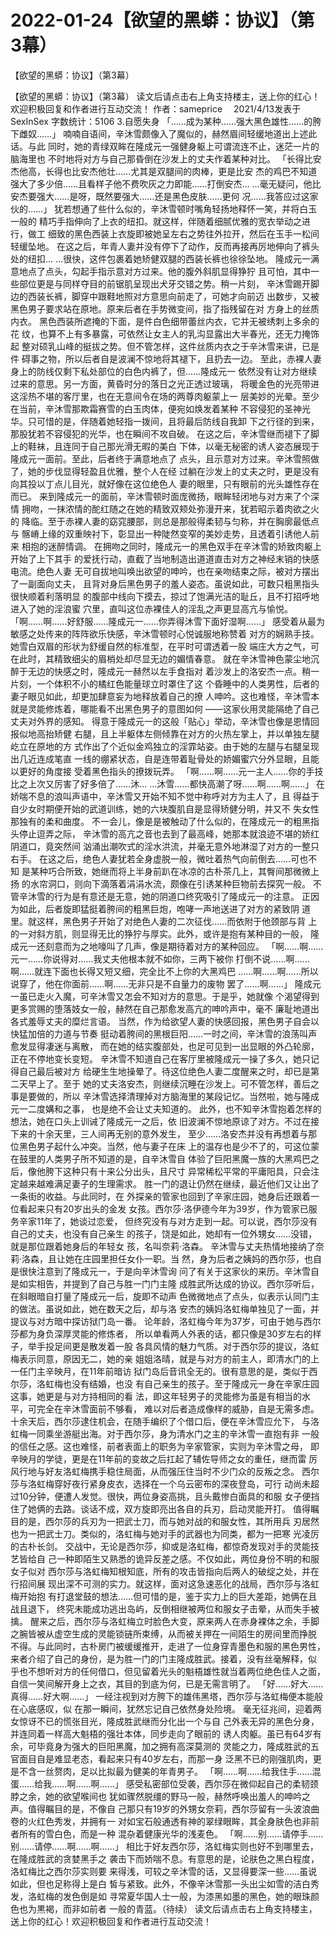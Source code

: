 # 2022-01-24【欲望的黑蟒：协议】（第3幕）



【欲望的黑蟒：协议】（第3幕）



【欲望的黑蟒：协议】（第3幕）
读文后请点击右上角支持楼主，送上你的红心！欢迎积极回复和作者进行互动交流！
作者：sameprice　 2021/4/13发表于SexInSex 字数统计：5106
3.自愿失身
「……成为某种……强大黑色雄性……的胯下雌奴……」
喃喃自语间，辛沐雪颇像入了魔似的，赫然眉间轻缓地道出上述此话。与此 同时，她的青绿双眸在隆成元一强健身躯上可谓流连不止，迷茫一片的脑海里也 不时地将对方与自己那昏倒在沙发上的丈夫作着某种对比。
「长得比安杰他高，长得也比安杰他壮……尤其是双腿间的肉棒，更是比安 杰的鸡巴不知道强大了多少倍……且看样子他不费吹灰之力即能……打倒安杰… …毫无疑问，他比安杰要强大……是呀，既然要强大……还是黑色皮肤……更何 况……我答应过这家伙的……」
犹若想通了些什么似的，辛沐雪顿时嘴角轻扬地释怀一笑，并将白玉一般的 精巧手指伸向了上衣的纽扣。就这样，伴随着细腻优雅的宽衣举动之进行，做工 细致的黑色西装上衣旋即被她呈左右之势往外拉开，然后在玉手一松间轻缓坠地。 在这之后，年青人妻并没有停下了动作，反而再接再厉地伸向了裤头处的纽扣… …很快，这件包裹着她矫健双腿的西装长裤也徐徐坠地。
隆成元一满意地点了点头，勾起手指示意对方过来。他的腹外斜肌显得狰狞 且可怕，其中一些部位更是与同样夺目的前锯肌呈现出犬牙交错之势。稍一片刻， 辛沐雪踢开脚边的西装长裤，脚穿中跟鞋地照对方意思向前走了，可她才向前迈 出数步，又被黑色男子要求站在原地。原来后者在手势微变间，指了指残留在对 方身上的丝质内衣。
黑色西装所遮掩的下面，是件白色细带蕾丝内衣，它并无被绣刺上多余的花 纹，也算不上有多暴露，可依然让女主人的乳沟显露出大半春光，还无力掩饰起 整对硕乳山峰的挺拔之势。但不管怎样，这件丝质内衣之于辛沐雪来讲，已是件 碍事之物，所以后者自是波澜不惊地将其褪下，且扔去一边。
至此，赤裸人妻身上的防线仅剩下私处部位的白色内裤了，但……隆成元一 依然没有让对方继续过来的意思。另一方面，黄昏时分的落日之光正透过玻璃， 将暖金色的光亮带进这淫热不堪的客厅里，也在无意间令在场的两尊肉躯蒙上一 层美妙的光晕。至少在当前，辛沐雪那欺霜赛雪的白玉肉体，便宛如焕发着某种 不容侵犯的圣神光华。只可惜的是，伴随着她轻指一拨间，且将最后防线自我卸 下之行径的到来，那股犹若不容侵犯的光华，也在瞬间不攻自破。
在这之后，辛沐雪继而褪下了脚上的鞋袜，且连同于自己那光滑无暇的美白 下体，以毫无秘密的诱人姿态展现于隆成元一面前。至此，后者终于满意地点了 点头，且示意对方过来。辛沐雪照做了，她的步伐显得轻盈且优雅，整个人在经 过躺在沙发上的丈夫之时，更是没有向其投以丁点儿目光，就好像在这位绝色人 妻的眼里，只有眼前的光头雄性存在而已。
来到隆成元一的面前，辛沐雪顿时面庞微扬，眼眸轻闭地与对方来了个深情 拥吻，一抹浓情的酡红随之在她的精致双颊处弥漫开来，犹若昭示着肉欲之火的 降临。至于赤裸人妻的窈窕腰部，则总是那般得柔韧与匀称，并在胸廓最低点与 髂嵴上缘的双重映衬下，彰显出一种陡然变窄的美妙走势，且透着引诱他人前来 相抱的迷醉情调。
在拥吻之同时，隆成元一的黑色双手在辛沐雪的矫致肉躯上开始了上下其手 的爱抚行动，直截了当地制造出道道直击对方之神经末销的快感电流。绝色人妻 无可自拔地叫唤出欲望的呻吟，也在亲吻结束之际，被对方摆出了一副面向丈夫， 且背对身后黑色男子的羞人姿态。虽说如此，可数只粗黑指头很快顺着利落明显 的腹部中线向下摸去，掠过了饱满光洁的耻丘，且不打招呼地进入了她的淫浪蜜 穴里，直叫这位赤裸佳人的淫乱之声更显高亢与愉悦。
「啊……啊……好舒服……隆成元一……你弄得沐雪下面好湿啊……」
感受着从最为敏感之处传来的阵阵欲乐快感，辛沐雪顿时心悦诚服地称赞着 对方的娴熟手技。她雪白双眉的形状为舒缓自然的标准型，在平时可谓透着一股 端庄大方之气，可在此时，其精致细尖的眉梢处却尽显无边的媚情春意。
就在辛沐雪神色蒙尘地沉醉于无边的快感之时，隆成元一赫然以左手食指对 着沙发上的洛安杰一点。稍一片刻，一个体积不小的橘红色能量球立时罩住了这 个昏睡中的人类男性，后者的妻子眼见如此，却更加肆意妄为地释放着自己的撩 人呻吟。这也难怪，辛沐雪本就是灵能修炼着，哪能看不出黑色男子的意图如何 ——这家伙用灵能隔绝了自己丈夫对外界的感知。
得意于隆成元一的这般「贴心」举动，辛沐雪也像是恩情回报似地高抬矫健 右腿，且上半躯体左侧倾靠在对方的火热左掌上，并以单独左腿屹立在原地的方 式作出了个近似金鸡独立的淫霏站姿。由于她的左腿与右腿呈现出几近连成笔直 一线的绷紧状态，自是连带着耻骨处的娇媚蜜穴分外显眼，且能以更好的角度接 受着黑色指头的撩拨玩弄。
「啊……啊……元一主人……你的手技比之上次又厉害了好多倍了……沐… …沐雪……都快高潮了呀……啊……啊……」
在娇喘不息的浪叫声语中，辛沐雪又开始不知不觉中称呼对方为主人了，且 得益于自少女时期便开始的武道训练，她的六块腹肌自是显得矫健分明，并又不 失女性那独有的柔和曲度。
不一会儿，像是是被触动了什么似的，在隆成元一的粗黑指头停止逗弄之际， 辛沐雪的高亢之音也去到了最高峰，她那本就浪迹不堪的娇红阴道口，竟突然间 汹涌出潮吹式的淫水洪流，并毫无意外地淋湿了对方的一整只右手。
在这之后，绝色人妻犹若全身虚脱一般，微吐着热气向前倒去……可也不知 是某种巧合所致，她继而将上半身前趴在冰凉的古朴茶几上，其臀间那微微上扬 的水帘洞口，则向下滴落着涓涓水流，颇像在引诱某种巨物前去探究一般。
不管辛沐雪的行为是有意还是无意，她的阴道口终究吸引了隆成元一的注意。 正因为如此，后者旋即猛挺着胯间的粗黑巨炮，咆哮一声地送进了对方的紧致阴 道里。就这样，黑色男子开始了对绝色人妻的二次征伐……而依附于他颈部与背 上的一对斜方肌，则显得无比的狰狞与厚实。此外，或许是抱有某种目的一般， 隆成元一还刻意而为之地嚎叫了几声，像是期待着对方的某种回应。
「啊……啊……元一……你说得对……我丈夫他根本就不如你，三两下被你 打倒不说……啊……啊……就连下面也长得又短又细，完全比不上你的大黑鸡巴 ……啊……啊……所以说穿了，他在你面前……啊……无非只是不自量力的废物 罢了……啊……」
隆成元一虽已走火入魔，可辛沐雪又怎会不知对方的意思。于是乎，她就像 个渴望得到更多赏赐的堕落妓女一般，赫然在自己那愈发高亢的呻吟声中，毫不 廉耻地道出各式羞辱丈夫的糜烂言语。
当然，作为给欲望人妻的快感回报，黑色男子自会以快猛加倍的力道与节奏 挺动着胯间的黑根巨阳……一时之间，辛沐雪的浪荡叫声愈发显得凄迷与离散， 而在她的结实腹部处，也足可见到一出显眼的外凸轮廓，正在不停地变长变短。
辛沐雪不知道自己在客厅里被隆成元一操了多久，她只记得自己最后被对方 给硬生生地操晕了。待这位绝色人妻二度醒来之时，却已是第二天早上了。至于 她的丈夫洛安杰，则继续沉睡在沙发上。可不管怎样，善后之事是要做的，所以 辛沐雪选择清理掉对方脑海里的某段记忆。当然啦，她与隆成元一二度媾和之事， 也是绝不会让丈夫知道的。
此外，也不知辛沐雪抱着怎样的想法，她在口头上训诫了隆成元一之后，依 旧波澜不惊地原谅了对方。不过在接下来的十余天里，三人间再无别的意外发生， 至少……洛安杰并没有再想着与那位黑色男子起什么冲突。当然，他与妻子在床 上的温存也是少不了的，可这位蒙在鼓里的人类男子所不知道的是，自辛沐雪自 体验了巨阳黑魔一族的大黑鸡巴之后，像他胯下这种只有十来公分出头，且尺寸 异常稀松平常的平庸阳具，只会注定越来越难满足妻子的生理需求。
胜一门的退让仍然在继续，最近他们又让出了一条街的收益。与此同时，在 外探亲的管家也回到了辛家庄园，她身后还跟着一位看起来只有20岁出头的金发 女孩。西尔莎·洛伊德今年为39岁，作为管家已服务辛家11年了，她谈过恋爱， 但终究没有与对方走到一起。可以说，西尔莎没有自己的丈夫，也没有自己亲生 的孩子，饶是如此，她却有一位外甥女……没错，就是那位跟着她身后的年轻女 孩，名叫奈莉·洛森。
辛沐雪与丈夫热情地接纳了奈莉·洛森，且让她在庄园里担任女仆一职。当 然，身为后者之姨妈的西尔莎，也自是很快注意到了隆成元一，于是向辛沐雪询 问了有关于这家伙的来历。辛沐雪自是如实相告，并提到了自己与胜一门门主隆 成胜武所达成的协议。西尔莎听后，在斜眼暗自打量了隆成元一后，旋即不动声 色微微地点了点头，似表示认同门主的做法。虽说如此，她在数天之后，却与洛 安杰的姨妈洛虹梅单独见了一面，并提议与对方暗中探访狱门岛一番。
论年龄，洛虹梅今年为37岁，可由于她与西尔莎都为身负深厚灵能的修炼者， 所以单看两人外表的话，都只像是30岁左右的样子，举手投足间更是散发着一股 各具风情的魅力气质。对于西尔莎的提议，洛虹梅表示同意，原因无二，她的亲 姐姐洛晴，就是与对方的前主人，即清水门的上一任门主辛映月，在11年前暗访 狱门岛后音讯全无的。很有意思的是，类似于西尔莎，洛虹梅也没有结婚，也没 有自己亲生的孩子。至于隆成元一身在辛家庄园这事，她更是与对方持相同的看 法，即这年轻男子的灵能修为虽是有相当的水平，可完全在辛沐雪面前不够看， 难以对后者造成像样的威胁，自是无需多虑。
十余天后，西尔莎逮住机会，在随手编织了个借口后，便在辛沐雪应允下， 与洛虹梅一同乘坐游艇出海。对于西尔莎，身为清水门之主的辛沐雪一直抱有非 一般的信任之感。这也难怪，前者表面上的职务为辛家管家，实则为辛沐雪之母， 即辛映月的学徒，更是在11年前的变故之后扛起了辅佐导师之女的重任，继而雷 厉风行地与好友洛虹梅携手稳住局面，从而强压住当时不少门众的反叛之念。
西尔莎与洛虹梅穿好夜行紧身皮衣，选择在一个乌云密布的深夜登岛，可行 动尚未超过10分钟，便遭人发觉。很快，两位身姿高挑，且头戴惨白面具的和服 女子便挡住了她俩的去路。谈话不成，双方旋即亮出各自的兵刃，启动灵能开打。 值得瞩目的是，西尔莎的兵刃为一把武士刀，而与她对战的和服女性，其所用兵 刃居然也为一把武士刀。类似的，洛虹梅与她对手的武器也为同类，都为一把寒 光凌厉的古朴长剑。
交战中，无论是西尔莎，抑或是洛虹梅，都惊奇发现对手的灵能技艺皆给自 己一种即陌生又熟悉的诡异反差之感。不仅如此，两位身份不明的和服女子似对 西尔莎与洛虹梅知根知底，所有的攻击皆指向后两人的破绽之处，并在行招间展 现出深不可测的实力。就这样，面对这急速恶化的战局，西尔莎与洛虹梅开始抱 有打退堂鼓的想法……但可惜的是，鉴于实力上的巨大差距，她俩在且战且退下， 终究未能成功逃出岛屿，反倒相继被两位和服女子击晕，从而失手被擒。
醒来之后，西尔莎与洛虹梅立时脸色大变，原来两人在赤身裸体之余，手脚 之腕皆被从虚空生成的灵能锁链所束缚，从而被关押在一间陌生的房间里而挣脱 不得。与此同时，古朴房门被缓缓推开，走进了一位身穿青墨色和服的黑色男性， 来者介绍了自己的身份，是为胜一门的门主隆成胜武。接着，没有丝毫解释，似 乎也不想听对方的任何借口，但见留着光头的魁梧雄性就当着两位绝色佳人之面， 自信一笑间解开身上之衣，其目的到底为何，已是无需言明了。
「好……好大……真得……好大啊……」
一经注视到对方胯下的雄伟黑塔，西尔莎与洛虹梅便本能般在心底感叹，似 在那一瞬间，犹然忘记自己依然身处险境。
毫无征兆间，迎着两女惊讶不已的慌张目光，隆成胜武继而分化出一个与自 己外表无异的黑色分身，并连同着一样高大魁梧的强壮本体，同步走向了眼前的 诱人肉躯。虽已有64岁有余，可毕竟身为强大的巨阳黑魔，加之拥有高深莫测的 灵能之力，隆成胜武的五官面目自是难显老态，看起来只有40岁左右，而那一身 泛黑不已的刚强肌肉，更是不含一丝赘肉，足以比拟最为健美的年青男子。
「啊……啊……给我住手……混蛋……给我……啊……啊……」
感受私密部位受袭，西尔莎在微仰起自己的柔韧颈脖之余，她的欲望喉间也 犹如骤然脱缰的野马一般，赫然呼唤出羞人的呻吟之声。值得瞩目的是，不像自 己那只有19岁的外甥女奈莉，西尔莎留有一头波浪曲卷的火红色秀发，并拥有一 对如宝石般通透有神的翠绿眼眸，其全身肤色也非前者所有的雪白色，而是一种 混杂着健康光华的浅麦色。
「啊……别……请停手……别……请停……啊……啊……」
相比于好友西尔莎，洛虹梅实则也好不到哪里去，在隆成胜武的贪婪黑手之 袭击下而娇喘不息。有意思的是，论肤色之黑白程度，洛虹梅比之西尔莎实则要 来得浅，可较之辛沐雪的话，又显得要深一些……虽说如此，但也足称得上是白 皙与紧致。此外，不像辛沐雪那一头出尘如雪的洁白秀发，洛虹梅的发色倒是如 寻常夏华国人士一般，为漆黑如墨的黑色，她的眼珠颜色也为黒褐，而非如前者 一般的青蓝。（待续） 读文后请点击右上角支持楼主，送上你的红心！欢迎积极回复和作者进行互动交流！



